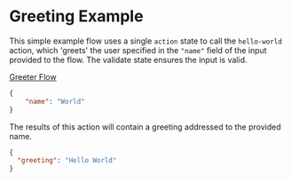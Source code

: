 # Greeting Example

This simple example flow uses a single `action` state to call the `hello-world` action, which 'greets' the user specified in the `"name"` field of the input provided to the flow. The validate state ensures the input is valid.

[Greeter Flow](greeting.yaml)


```json title="Input"
{
    "name": "World"
}
```

The results of this action will contain a greeting addressed to the provided name.

```json title="Output"
{
  "greeting": "Hello World"
}
```

